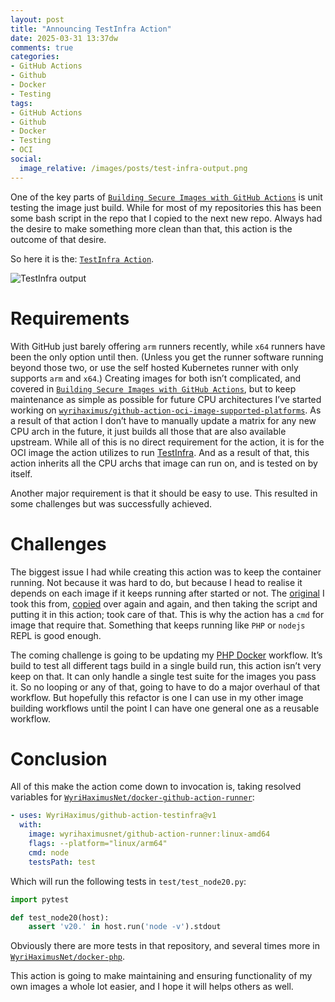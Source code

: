 ```yaml
---
layout: post
title: "Announcing TestInfra Action"
date: 2025-03-31 13:37dw
comments: true
categories:
- GitHub Actions
- Github
- Docker
- Testing
tags:
- GitHub Actions
- Github
- Docker
- Testing
- OCI
social:
  image_relative: /images/posts/test-infra-output.png
---
```


One of the key parts of [`Building Secure Images with GitHub Actions`](https://blog.wyrihaximus.net/2024/10/building-secure-images-with-github-actions/) 
is unit testing the image just build. While for most of my repositories this has been some bash script in the repo that 
I copied to the next new repo. Always had the desire to make something more clean than that, this action is the outcome 
of that desire.

So here it is the: [`TestInfra Action`](https://github.com/marketplace/actions/testinfra-action).

![TestInfra output](/images/posts/test-infra-output.png)

<!-- More -->

# Requirements

With GitHub just barely offering `arm` runners recently, while `x64` runners have been the only option until then. 
(Unless you get the runner software running beyond those two, or use the self hosted Kubernetes runner with only 
supports `arm` and `x64`.) Creating images for both isn’t complicated, and covered in 
[`Building Secure Images with GitHub Actions`](https://blog.wyrihaximus.net/2024/10/building-secure-images-with-github-actions/), 
but to keep maintenance as simple as possible for future CPU architectures I’ve started working on 
[`wyrihaximus/github-action-oci-image-supported-platforms`](https://github.com/WyriHaximus/github-action-oci-image-supported-platforms). 
As a result of that action I don’t have to manually update a matrix for any new CPU arch in the future, it just builds 
all those that are also available upstream. While all of this is no direct requirement for the action, it is for the 
OCI image the action utilizes to run [TestInfra](https://testinfra.readthedocs.io/en/latest/). And as a result of that, 
this action inherits all the CPU archs that image can run on, and is tested on by itself.

Another major requirement is that it should be easy to use. This resulted in some challenges but was successfully achieved.

# Challenges

The biggest issue I had while creating this action was to keep the container running. Not because it was hard to do, 
but because I head to realise it depends on each image if it keeps running after started or not. The 
[original](https://github.com/usabilla/php-docker-template/blob/1e379cfdb90f9b03b4e4e4c6b7212134091040ce/test-cli.sh#L24) 
I took this from, [copied](https://github.com/WyriHaximusNet/docker-php/blob/345e0fca8d7b2099fef71af2c244c7b70f800107/test-zts.sh#L42) 
over again and again, and then taking the script and putting it in this action; took care of that. This is why the 
action has a `cmd` for image that require that. Something that keeps running like `PHP` or `nodejs` REPL is good enough.

The coming challenge is going to be updating my [PHP Docker](https://github.com/WyriHaximusNet/docker-php) workflow. 
It’s build to test all different tags build in a single build run, this action isn’t very keep on that. It can only 
handle a single test suite for the images you pass it. So no looping or any of that, going to have to do a major 
overhaul of that workflow. But hopefully this refactor is one I can use in my other image building workflows until the 
point I can have one general one as a reusable workflow.

# Conclusion

All of this make the action come down to invocation is, taking resolved variables for 
[`WyriHaximusNet/docker-github-action-runner`](https://github.com/WyriHaximusNet/docker-github-action-runner):

```yaml
- uses: WyriHaximus/github-action-testinfra@v1
  with:
    image: wyrihaximusnet/github-action-runner:linux-amd64
    flags: --platform="linux/arm64"
    cmd: node
    testsPath: test
```

Which will run the following tests in `test/test_node20.py`:

```python
import pytest

def test_node20(host):
    assert 'v20.' in host.run('node -v').stdout
```

Obviously there are more tests in that repository, and several times more in 
[`WyriHaximusNet/docker-php`](https://github.com/WyriHaximusNet/docker-php/tree/master/test/container).

This action is going to make maintaining and ensuring functionality of my own images a whole lot easier, and I hope it 
will helps others as well.
